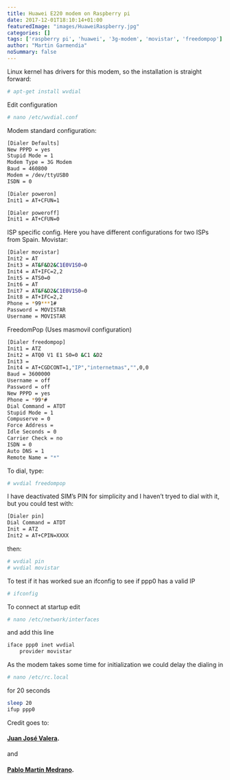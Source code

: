 ```yaml
---
title: Huawei E220 modem on Raspberry pi
date: 2017-12-01T18:10:14+01:00
featuredImage: "images/HuaweiRaspberry.jpg"
categories: []
tags: ['raspberry pi', 'huawei', '3g-modem', 'movistar', 'freedompop']
author: "Martin Garmendia"
noSummary: false
---
```

Linux kernel has drivers for this modem, so the installation is straight forward:

```sh
# apt-get install wvdial
```
Edit configuration
```sh
# nano /etc/wvdial.conf
```
Modem standard configuration:
```sh
[Dialer Defaults]
New PPPD = yes
Stupid Mode = 1
Modem Type = 3G Modem
Baud = 460800
Modem = /dev/ttyUSB0
ISDN = 0

[Dialer poweron]
Init1 = AT+CFUN=1

[Dialer poweroff]
Init1 = AT+CFUN=0
```
ISP specific config. Here you have different configurations for two ISPs from Spain.
Movistar:
```sh
[Dialer movistar]
Init2 = AT
Init3 = AT&F&D2&C1E0V1S0=0
Init4 = AT+IFC=2,2
Init5 = ATS0=0
Init6 = AT
Init7 = AT&F&D2&C1E0V1S0=0
Init8 = AT+IFC=2,2
Phone = *99***1#
Password = MOVISTAR
Username = MOVISTAR
```
FreedomPop (Uses masmovil configuration)
```sh
[Dialer freedompop]
Init1 = ATZ
Init2 = ATQ0 V1 E1 S0=0 &C1 &D2
Init3 =
Init4 = AT+CGDCONT=1,"IP","internetmas","",0,0
Baud = 3600000
Username = off
Password = off
New PPPD = yes
Phone = *99*#
Dial Command = ATDT
Stupid Mode = 1
Compuserve = 0
Force Address =
Idle Seconds = 0
Carrier Check = no
ISDN = 0
Auto DNS = 1
Remote Name = "*"
```
To dial, type:
```sh
# wvdial freedompop
```
I have deactivated SIM’s PIN for simplicity and I haven’t tryed to dial with it, but you could test with:
```sh
[Dialer pin]
Dial Command = ATDT
Init = ATZ
Init2 = AT+CPIN=XXXX
```
then:
```sh
# wvdial pin
# wvdial movistar
```
To test if it has worked sue an ifconfig to see if ppp0 has a valid IP
```sh
# ifconfig
```
To connect at startup edit
```sh
# nano /etc/network/interfaces
```
and add this line
```sh
iface ppp0 inet wvdial
    provider movistar
```
As the modem takes some time for initialization we could delay the dialing in
```sh
# nano /etc/rc.local
```
for 20 seconds
```sh
sleep 20
ifup ppp0
```

Credit goes to:

#### [Juan José Valera][movistar].

and

#### [Pablo Martín Medrano][freedompop].

[movistar]: http://www.juanjosevalera.com/archivos/huawei-e220-configuracion-en-raspberry-pi/
[freedompop]: http://odkq.com/debianx060s